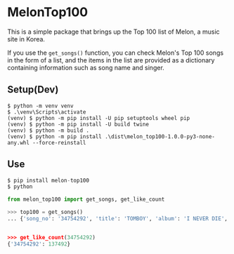 # MelonTop100

This is a simple package that brings up the Top 100 list of Melon, a music site in Korea.

If you use the `get_songs()` function, you can check Melon's Top 100 songs in the form of a list, and the items in the list are provided as a dictionary containing information such as song name and singer.

## Setup(Dev)

```
$ python -m venv venv
$ .\venv\Scripts\activate
(venv) $ python -m pip install -U pip setuptools wheel pip
(venv) $ python -m pip install -U build twine
(venv) $ python -m build .
(venv) $ python -m pip install .\dist\melon_top100-1.0.0-py3-none-any.whl --force-reinstall
```

## Use

```python
$ pip install melon-top100
$ python

from melon_top100 import get_songs, get_like_count

>>> top100 = get_songs()
... {'song_no': '34754292', 'title': 'TOMBOY', 'album': 'I NEVER DIE', 'artis '(여자)아이들'}, ...


>>> get_like_count(34754292)
{'34754292': 137492}
```
